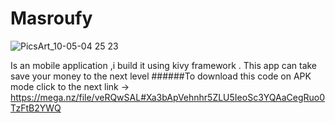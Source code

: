 # Masroufy

![PicsArt_10-05-04 25 23](https://user-images.githubusercontent.com/66921371/194722877-b31a9ade-2f0e-4af9-a339-82dc629c42ad.jpg)

Is an mobile application ,i build it using kivy framework .
This app can take save your money to the next level
######To download this code on APK mode click to the next link -> https://mega.nz/file/veRQwSAL#Xa3bApVehnhr5ZLU5IeoSc3YQAaCegRuo0TzFtB2YWQ
